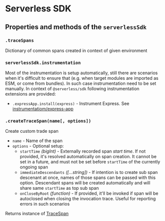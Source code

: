 # Serverless SDK

## Properties and methods of the `serverlessSdk`

### `.traceSpans`

Dictionary of common spans created in context of given environment

### `serverlessSdk.instrumentation`

Most of the instrumentation is setup automatically, still there are scenarios when it's difficult to ensure that (e.g. when target modules are imported as ESM, or come from bundles). In such case instrumentation need to be set manually. In context of `@serverless/sdk` following instrumentation extensions are provided:

- `.expressApp.install(express)` - Instrument Express. See [instrumentatiom/express-app](instrumentation/express-app.md)

### `.createTraceSpan(name[, options])`

Create custom trade span

- `name` - Name of the span
- `options` - Optional setup:
  - `startTime` _(bigInt)_ - Externally recorded span _start time_. If not provided, it's resolved automatically on span creation. It cannot be set in a future, and must not be set before `startTime` of the currently ongoing span
  - `immediateDescendants` _([...string])_ - If intention is to create sub span descenant at once, names of those spans can be passed with this option. Descendant spans will be created automatically and will share same `startTime` as top sub span
  - `onCloseByRoot` _(function)_ - If provided, it'll be invoked if span will be autoclosed when closing the invocation trace. Useful for reporting errors in such scenarios

Returns instance of [TraceSpan](trace-span.md)
